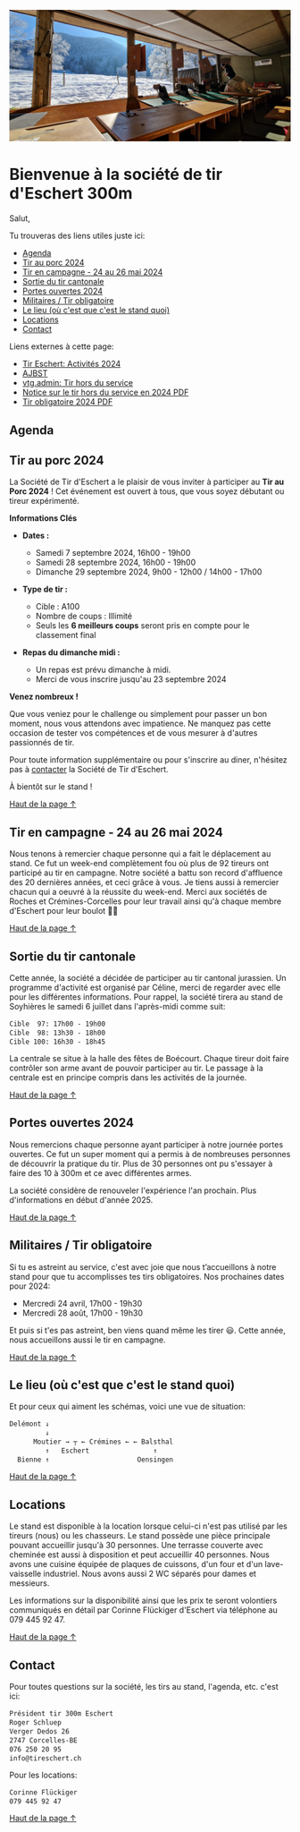<p style="text-align: center;"><img id="main_img" src="te_header.jpeg" alt="header"/></p>
<!-- omit from toc -->
<h1 id="main_title">Bienvenue à la société de tir d'Eschert 300m</h1>

Salut,

Tu trouveras des liens utiles juste ici:

- [Agenda](#agenda)
- [Tir au porc 2024](#tir-au-porc-2024)
- [Tir en campagne - 24 au 26 mai 2024](#tir-en-campagne---24-au-26-mai-2024)
- [Sortie du tir cantonale](#sortie-du-tir-cantonale)
- [Portes ouvertes 2024](#portes-ouvertes-2024)
- [Militaires / Tir obligatoire](#militaires--tir-obligatoire)
- [Le lieu (où c'est que c'est le stand quoi)](#le-lieu-où-cest-que-cest-le-stand-quoi)
- [Locations](#locations)
- [Contact](#contact)

Liens externes à cette page:
- [Tir Eschert: Activités 2024](https://drive.google.com/file/d/1TSqa0SJHZ6F1xZWQyyu6ipLkP1rrel1Y/view?usp=drive_link)
- [AJBST](https://ajbst.ch/)
- [vtg.admin: Tir hors du service](https://www.vtg.admin.ch/fr/tir-hors-du-service)
- [Notice sur le tir hors du service en 2024 PDF](https://www.vtg.admin.ch/content/vtg-internet/fr/mein-militaerdienst/ausserhalb-des-dienstes/sat/schiesswesen-ausser-dienst/_jcr_content/infotabs/items/schiesspflicht/tabPar/downloadlist/downloadItems/13_1609320804927.download/27_123_f_2024.pdf)
- [Tir obligatoire 2024 PDF](https://www.vtg.admin.ch/content/vtg-internet/fr/mein-militaerdienst/ausserhalb-des-dienstes/sat/schiesswesen-ausser-dienst/_jcr_content/infotabs/items/schiesspflicht/tabPar/downloadlist/downloadItems/261_1610952031454.download/27_124_f_2024.pdf)

## Agenda
<p id="agenda"></p>

<script>
var myDoc = document.getElementById("agenda");
var myMainWidth = document.getElementById("main_title");

var w = myMainWidth.offsetWidth;

const iframe_agenda = document.createElement('iframe');
iframe_agenda.src = "https://calendar.google.com/calendar/embed?height=600&wkst=2&ctz=Europe%2FZurich&bgcolor=%23F6BF26&showTabs=0&showCalendars=0&title=Occupation%20du%20Stand%20de%20tir%20Eschert&src=ZXNjaGVydC50aXJAZ21haWwuY29t&color=%23039BE5";
iframe_agenda.style = "border-width:0";
iframe_agenda.width= w;
iframe_agenda.height=(3*w)/4;
iframe_agenda.frameborder="0";
iframe_agenda.scrolling="no";

myDoc.appendChild(iframe_agenda);
</script>

## Tir au porc 2024

La Société de Tir d'Eschert a le plaisir de vous inviter à participer au **Tir au Porc 2024** ! Cet événement est ouvert à tous, que vous soyez débutant ou tireur expérimenté.

**Informations Clés**

- **Dates :**
  - Samedi 7 septembre 2024, 16h00 - 19h00
  - Samedi 28 septembre 2024, 16h00 - 19h00
  - Dimanche 29 septembre 2024,  9h00 - 12h00 / 14h00 - 17h00

- **Type de tir :**
  - Cible : A100
  - Nombre de coups : Illimité
  - Seuls les **6 meilleurs coups** seront pris en compte pour le classement final

- **Repas du dimanche midi :**
  - Un repas est prévu dimanche à midi.
  - Merci de vous inscrire jusqu'au 23 septembre 2024

**Venez nombreux !**

Que vous veniez pour le challenge ou simplement pour passer un bon moment, nous vous attendons avec impatience. Ne manquez pas cette occasion de tester vos compétences et de vous mesurer à d'autres passionnés de tir.

Pour toute information supplémentaire ou pour s'inscrire au diner, n'hésitez pas à [contacter](#contact) la Société de Tir d'Eschert.

À bientôt sur le stand !

[Haut de la page ↑](#bienvenue-à-la-société-de-tir-deschert-300m)

## Tir en campagne - 24 au 26 mai 2024
Nous tenons à remercier chaque personne qui a fait le déplacement au stand. Ce fut un week-end complètement fou où plus de 92 tireurs ont participé au tir en campagne. Notre société a battu son record d'affluence des 20 dernières années, et ceci grâce à vous. Je tiens aussi à remercier chacun qui a oeuvré à la réussite du week-end. Merci aux sociétés de Roches et Crémines-Corcelles pour leur travail ainsi qu'à chaque membre d'Eschert pour leur boulot 👍🏻

[Haut de la page ↑](#bienvenue-à-la-société-de-tir-deschert-300m)

## Sortie du tir cantonale
Cette année, la société a décidée de participer au tir cantonal jurassien. Un programme d'activité est organisé par Céline, merci de regarder avec elle pour les différentes informations. Pour rappel, la société tirera au stand de Soyhières le samedi 6 juillet dans l'après-midi comme suit:

```
Cible  97: 17h00 - 19h00
Cible  98: 13h30 - 18h00
Cible 100: 16h30 - 18h45
```
 
La centrale se situe à la halle des fêtes de Boécourt. Chaque tireur doit faire contrôler son arme avant de pouvoir participer au tir. Le passage à la centrale est en principe compris dans les activités de la journée.

[Haut de la page ↑](#bienvenue-à-la-société-de-tir-deschert-300m)

## Portes ouvertes 2024
Nous remercions chaque personne ayant participer à notre journée portes ouvertes. Ce fut un super moment qui a permis à de nombreuses personnes de découvrir la pratique du tir. Plus de 30 personnes ont pu s'essayer à faire des 10 à 300m et ce avec différentes armes.

La société considère de renouveler l'expérience l'an prochain. Plus d'informations en début d'année 2025.

[Haut de la page ↑](#bienvenue-à-la-société-de-tir-deschert-300m)

## Militaires / Tir obligatoire
Si tu es astreint au service, c'est avec joie que nous t’accueillons à notre stand pour que tu accomplisses tes tirs obligatoires. Nos prochaines dates pour 2024:

- Mercredi 24 avril, 17h00 - 19h30
- Mercredi 28 août, 17h00 - 19h30

Et puis si t'es pas astreint, ben viens quand même les tirer 😃. Cette année, nous accueillons aussi le tir en campagne.

[Haut de la page ↑](#bienvenue-à-la-société-de-tir-deschert-300m)

## Le lieu (où c'est que c'est le stand quoi)
<p id="map"></p>

<script>
var myDoc = document.getElementById("map");
var myMainWidth = document.getElementById("main_title");

var w = myMainWidth.offsetWidth;

const iframe_map = document.createElement('iframe');
iframe_map.src = "https://www.google.com/maps/embed?pb=!1m18!1m12!1m3!1d10827.652940093783!2d7.377267375557257!3d47.2769505967108!2m3!1f0!2f0!3f0!3m2!1i1024!2i768!4f13.1!3m3!1m2!1s0x4791de60d8456f51%3A0xb32602153ef1e4f7!2sPr%C3%A9%20Beuclair%201%2C%202743%20Eschert!5e0!3m2!1sfr!2sch!4v1712697380799!5m2!1sfr!2sch";
iframe_map.width= w;
iframe_map.height=(w)/2;
iframe_map.style="border:0;";
iframe_map.allowfullscreen="";
iframe_map.loading="lazy";
iframe_map.referrerpolicy="no-referrer-when-downgrade";

myDoc.appendChild(iframe_map);
</script>

Et pour ceux qui aiment les schémas, voici une vue de situation:
```
Delémont ↓
         ↓
      Moutier → ┬ ← Crémines ← ← Balsthal
         ↑   Eschert                ↑
  Bienne ↑                      Oensingen
```

[Haut de la page ↑](#bienvenue-à-la-société-de-tir-deschert-300m)

## Locations
Le stand est disponible à la location lorsque celui-ci n'est pas utilisé par les tireurs (nous) ou les chasseurs. Le stand possède une pièce principale pouvant accueillir jusqu'à 30 personnes. Une terrasse couverte avec cheminée est aussi à disposition et peut accueillir 40 personnes. Nous avons une cuisine équipée de plaques de cuissons, d'un four et d'un lave-vaisselle industriel. Nous avons aussi 2 WC séparés pour dames et messieurs.

Les informations sur la disponibilité ainsi que les prix te seront volontiers communiqués en détail par Corinne Flückiger d'Eschert via téléphone au 079 445 92 47.

[Haut de la page ↑](#bienvenue-à-la-société-de-tir-deschert-300m)

## Contact
Pour toutes questions sur la société, les tirs au stand, l'agenda, etc. c'est ici:
```
Président tir 300m Eschert
Roger Schluep
Verger Dedos 26
2747 Corcelles-BE
076 250 20 95
info@tireschert.ch
```

Pour les locations:
```
Corinne Flückiger
079 445 92 47
```

[Haut de la page ↑](#bienvenue-à-la-société-de-tir-deschert-300m)
